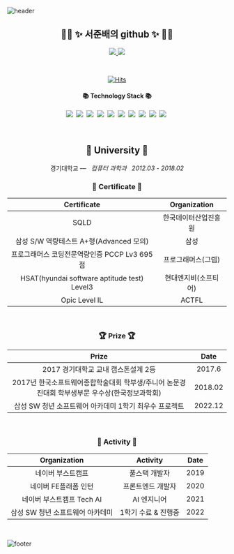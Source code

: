 ![header](https://capsule-render.vercel.app/api?type=slice&color=30A9DE&height=60&section=header)


<div align=center>
 
 <h2 align="center">👨‍💻 ✨ 서준배의 github ✨ 👨‍💻</h2>
<p align="center">
    <a href="https://deokisys.github.io/">
        <img src="http://img.shields.io/badge/-Tech%20blog-black?style=flat-square&logo=github&link=https://deokisys.github.io/" />
    </a>
    <a href="https://sixth-soul-f5d.notion.site/56776952969849c0a91e3262471224f5">
      <img src="https://img.shields.io/badge/-portfolio-blue"/>
    </a>
</p>
<br> 

[![Hits](https://hits.seeyoufarm.com/api/count/incr/badge.svg?url=https%3A%2F%2Fgithub.com%2Fdeokisys%2Fhit-counter&count_bg=%2390BBFF&title_bg=%23555555&icon=visualstudio.svg&icon_color=%23FFFFFF&title=hits&edge_flat=false)](https://hits.seeyoufarm.com)
   
<h4 align="center">📚 Technology Stack 📚</h4> 
<p align="center">
  <img src="https://img.shields.io/badge/java-007396?style=flat-square&logo=Java&logoColor=white"/>&nbsp
  <img src="https://img.shields.io/badge/JavaScript-F7DF1E?style=flat-square&logo=javascript&logoColor=black"/>&nbsp
  <img src="https://img.shields.io/badge/Python-3776AB?style=flat-square&logo=Python&logoColor=white"/>&nbsp
  <img src="https://img.shields.io/badge/Node.js-339933?style=flat-square&logo=Node.js&logoColor=white"/>&nbsp
  <img src="https://img.shields.io/badge/Spring-6DB33F?style=flat-square&logo=SpringBoot&logoColor=white"/>&nbsp
  <img src="https://img.shields.io/badge/Express-000000?style=flat-square&logo=Express&logoColor=white"/>&nbsp
  <img src="https://img.shields.io/badge/MySQL-4479A1?style=flat-square&logo=MySQL&logoColor=white"/>&nbsp
  <img src="https://img.shields.io/badge/Ncloud-03C75A?style=flat-square&logo=Naver&logoColor=white"/>&nbsp
  <img src="https://img.shields.io/badge/React-61DAFB?style=flat-square&logo=React&logoColor=black"/>&nbsp
  <img src="https://img.shields.io/badge/Vue.js-4FC08D?style=flat-square&logo=Vue.js&logoColor=white"/>&nbsp

 </p>



</div>
<div align="center">
<br>
<h2 align="center">🏫 University 🏫</h2>
<p align="center">
경기대학교 —  &nbsp; <em>컴퓨터 과학과 &nbsp;   2012.03 - 2018.02</em>
</p>   

<h3 align="center"> 📕 Certificate 📕</h3>

|Certificate|Organization|
|:---:|:---:|
|SQLD|한국데이터산업진흥원|
|삼성 S/W 역량테스트 A+형(Advanced 모의)|삼성|
|프로그래머스 코딩전문역량인증 PCCP Lv3 695점|프로그래머스(그렙)|
|HSAT(hyundai software aptitude test) Level3|현대엔지비(소프티어)|
|Opic Level IL|ACTFL|

<br>

<h3 align="center"> 🏆 Prize 🏆</h3>

|Prize|Date|
|:---:|:---:|
|2017 경기대학교 교내 캡스톤설계 2등|2017.6|
|2017년 한국소프트웨어종합학술대회 학부생/주니어 논문경진대회 학부생부문 우수상(한국정보과학회)|2018.02|
|삼성 SW 청년 소프트웨어 아카데미 1학기 최우수 프로젝트|2022.12|

<br>
 
<h3 align="center"> 🧩 Activity 🧩</h3>

|Organization|Activity|Date|
|:---:|:---:|:---:|
|네이버 부스트캠프|풀스택 개발자|2019|
|네이버 FE플래폼 인턴|프론트엔드 개발자|2020|
|네이버 부스트캠프 Tech AI|AI 엔지니어|2021|
|삼성 SW 청년 소프트웨어 아카데미|1학기 수료 & 진행중|2022|

 <br>
 
</div>








![footer](https://capsule-render.vercel.app/api?type=slice&color=EFDC05&height=40&section=footer)
